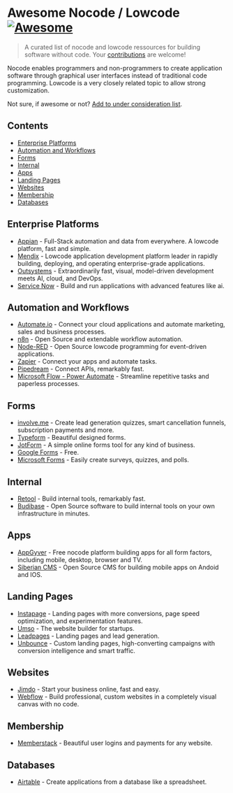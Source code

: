 # Awesome Nocode / Lowcode [![Awesome](https://awesome.re/badge.svg)](https://awesome.re)

> A curated list of nocode and lowcode ressources for building software without code.
> Your [contributions](https://github.com/valentin-vogel/awesome-nocode-lowcode/blob/main/contributing.md) are welcome!

Nocode enables programmers and non-programmers to create application software through graphical user interfaces instead of traditional code programming. Lowcode is a very closely related topic to allow strong customization.

Not sure, if awesome or not? [Add to under consideration list](https://github.com/valentin-vogel/awesome-nocode-lowcode/blob/main/under-consideration.md).

## Contents

- [Enterprise Platforms](#enterprise-platforms)
- [Automation and Workflows](#automation-and-workflows)
- [Forms](#forms)
- [Internal](#internal)
- [Apps](#apps)
- [Landing Pages](#landing-pages)
- [Websites](#websites)
- [Membership](#membership)
- [Databases](#databases)

## Enterprise Platforms

- [Appian](https://www.appian.com/) - Full-Stack automation and data from everywhere. A lowcode platform, fast and simple.  
- [Mendix](https://www.mendix.com/) - Lowcode application development platform leader in rapidly building, deploying, and operating enterprise-grade applications.
- [Outsystems](https://www.outsystems.com/) - Extraordinarily fast, visual, model-driven development meets AI, cloud, and DevOps.
- [Service Now](https://www.servicenow.com/) - Build and run applications with advanced features like ai.

## Automation and Workflows

- [Automate.io](https://automate.io/) - Connect your cloud applications and automate marketing, sales and business processes.
- [n8n](https://n8n.io/) - Open Source and extendable workflow automation.
- [Node-RED](https://nodered.org/) - Open Source lowcode programming for event-driven applications.
- [Zapier](https://zapier.com/) - Connect your apps and automate tasks.
- [Pipedream](https://pipedream.com/) - Connect APIs, remarkably fast.
- [Microsoft Flow - Power Automate](https://flow.microsoft.com/) - Streamline repetitive tasks and paperless processes.

## Forms

- [involve.me](https://www.involve.me/) - Create lead generation quizzes, smart cancellation funnels, subscription payments and more.
- [Typeform](https://www.typeform.com/) - Beautiful designed forms.
- [JotForm](https://www.jotform.com/) - A simple online forms tool for any kind of business.
- [Google Forms](https://forms.google.com/) - Free.
- [Microsoft Forms](https://forms.office.com/) - Easily create surveys, quizzes, and polls.

## Internal

- [Retool](https://retool.com/) - Build internal tools, remarkably fast.
- [Budibase](https://www.budibase.com/) - Open Source software to build internal tools on your own infrastructure in minutes.

## Apps

- [AppGyver](https://www.appgyver.com/) - Free nocode platform building apps for all form factors, including mobile, desktop, browser and TV.
- [Siberian CMS](https://www.siberiancms.com/) - Open Source CMS for building mobile apps on Andoid and IOS.

## Landing Pages

- [Instapage](https://instapage.com/) - Landing pages with more conversions, page speed optimization, and experimentation features.
- [Umso](https://www.umso.com/) - The website builder for startups.
- [Leadpages](https://www.leadpages.com/) - Landing pages and lead generation.
- [Unbounce](https://unbounce.com/) - Custom landing pages, high-converting campaigns with conversion intelligence and smart traffic.

## Websites

- [Jimdo](https://www.jimdo.com/) - Start your business online, fast and easy.
- [Webflow](https://webflow.com/) - Build professional, custom websites in a completely visual canvas with no code.

## Membership

- [Memberstack](https://www.memberstack.com/) - Beautiful user logins and payments for any website.

## Databases

- [Airtable](https://airtable.com/) - Create applications from a database like a spreadsheet.

